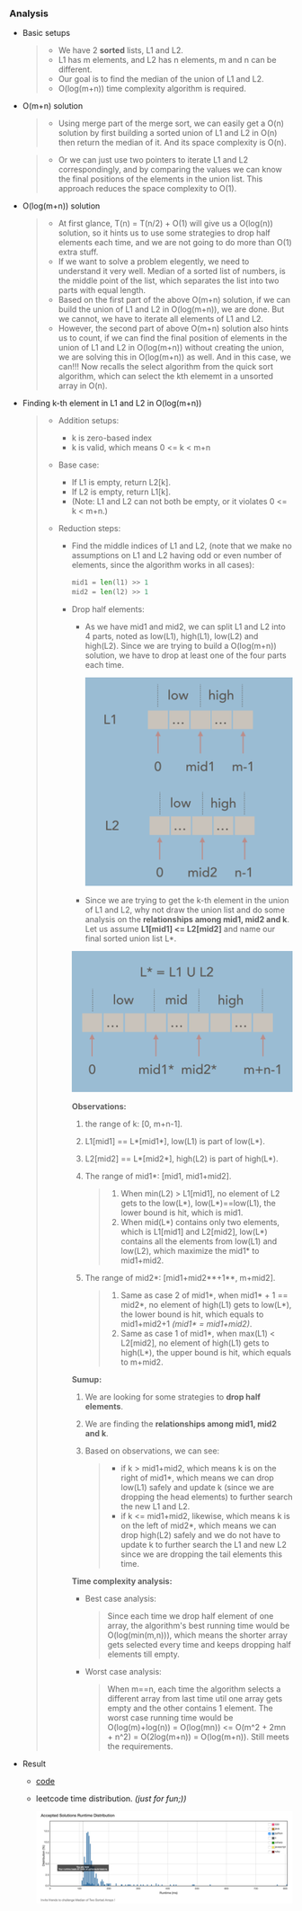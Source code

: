 ### Analysis

* Basic setups

  > - We have 2 **sorted** lists, L1 and L2.
  > - L1 has m elements, and L2 has n elements, m and n can be different. 
  > - Our goal is to find the median of the union of L1 and L2.
  > - O(log(m+n)) time complexity algorithm is required.


* O(m+n) solution

  > * Using merge part of the merge sort, we can easily get a O(n) solution by first building a sorted union of L1 and L2 in O(n) then return the median of it. And its space complexity is O(n).


  > * Or we can just use two pointers to iterate L1 and L2 correspondingly, and by comparing the values we can know the final positions of the elements in the union list. This approach reduces the space complexity to O(1).

* O(log(m+n)) solution

  > - At first glance, T(n) = T(n/2) + O(1) will give us a O(log(n)) solution, so it hints us to use some strategies to drop half elements each time, and we are not going to do more than O(1) extra stuff.
  > - If we want to solve a problem elegently, we need to understand it very well. Median of a sorted list of numbers, is the middle point of the list, which separates the list into two parts with equal length. 
  > - Based on the first part of the above O(m+n) solution, if we can build the union of L1 and L2 in O(log(m+n)), we are done. But we cannot, we have to iterate all elements of L1 and L2. 
  > - However, the second part of above O(m+n) solution also hints us to count, if we can find the final position of elements in the union of L1 and L2 in O(log(m+n)) without creating the union, we are solving this in O(log(m+n)) as well. And in this case, we can!!! Now recalls the select algorithm from the quick sort algorithm, which can select the kth elememt in a unsorted array in O(n).

* Finding k-th element in L1 and L2 in O(log(m+n))

  > - Addition setups:
  >
  >   - k is zero-based index
  >   - k is valid, which means 0 <= k < m+n
  >
  > - Base case:
  >
  >   - If L1 is empty, return L2[k].
  >   - If L2 is empty, return L1[k].
  >   - (Note: L1 and L2 can not both be empty, or it violates 0 <= k < m+n.)
  >
  > - Reduction steps:
  >
  >   - Find the middle indices of L1 and L2, (note that we make no assumptions on L1 and L2 having odd or even number of elements, since the algorithm works in all cases):
  >
  >     ```python
  >     mid1 = len(l1) >> 1
  >     mid2 = len(l2) >> 1
  >     ```
  >
  >   - Drop half elements:
  >
  >     * As we have mid1 and mid2, we can split L1 and L2 into 4 parts, noted as low(L1), high(L1), low(L2) and high(L2). Since we are trying to build a O(log(m+n)) solution, we have to drop at least one of the four parts each time.
  >
  >       ![towLists](twoLists.png)
  >
  >
  >     *  Since we are trying to get the k-th element in the union of L1 and L2, why not draw the union list and do some analysis on the **relationships among mid1, mid2 and k**. Let us assume **L1[mid1] <= L2[mid2]** and name our final sorted union list L*.
  >
  >       ![unionList](unionList.png)
  >
  >       **Observations:**
  >
  >       1. the range of k: [0, m+n-1].
  >
  >       2. L1[mid1] == L\*[mid1\*], low(L1) is part of low(L\*).
  >
  >       3. L2[mid2] == L\*[mid2\*], high(L2) is part of high(L\*).
  >
  >       4. The range of mid1\*: [mid1, mid1+mid2].
  >
  >          > 1. When min(L2) > L1[mid1], no element of L2 gets to the low(L\*), low(L\*)==low(L1), the lower bound is hit, which is mid1.
  >          > 2. When mid(L\*) contains only two elements, which is L1[mid1] and L2[mid2], low(L\*) contains all the elements from low(L1) and low(L2), which maximize the mid1\* to mid1+mid2.
  >
  >       5. The range of mid2\*: [mid1+mid2**+1**, m+mid2].
  >
  >          > 1. Same as case 2 of mid1\*, when mid1\* + 1 == mid2\*, no element of high(L1) gets to low(L\*), the lower bound is hit, which equals to mid1+mid2+1 *(mid1\* = mid1+mid2)*.
  >          > 2. Same as case 1 of mid1\*, when max(L1) < L2[mid2], no element of high(L1) gets to high(L\*), the upper bound is hit, which equals to m+mid2.
  >
  >       **Sumup:**
  >
  >       1. We are looking for some strategies to **drop half elements**.
  >
  >       2. We are finding the **relationships among mid1, mid2 and k**.
  >
  >       3. Based on observations, we can see:
  >
  >          > * if k > mid1+mid2, which means k is on the right of mid1\*, which means we can drop low(L1) safely and update k (since we are dropping the head elements) to further search the new L1 and L2.
  >          > * if k <= mid1+mid2, likewise, which means k is on the left of mid2\*, which means we can drop high(L2) safely and we do not have to update k to further search the L1 and new L2 since we are dropping the tail elements this time.
  >
  >       **Time complexity analysis:**
  >
  >       * Best case analysis:
  >
  >         > Since each time we drop half element of one array, the algorithm's best running time would be O(log(min(m,n))), which means the shorter array gets selected every time and keeps dropping half elements till empty.
  >
  >       * Worst case analysis:
  >
  >         > When m==n, each time the algorithm selects a different array from last time util one array gets empty and the other contains 1 element. The worst case running time would be O(log(m)+log(n)) = O(log(mn)) <= O(m^2 + 2mn + n^2) = O(2log(m+n)) = O(log(m+n)). Still meets the requirements.

* Result

  * [code](solution.py)

  * leetcode time distribution. *(just for fun;))*

    ![time](time.png)
